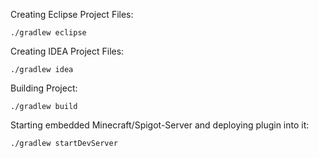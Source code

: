 Creating Eclipse Project Files:

`./gradlew eclipse`

Creating IDEA Project Files:

`./gradlew idea`

Building Project:

`./gradlew build`


Starting embedded Minecraft/Spigot-Server and deploying plugin into it:

`./gradlew startDevServer`

